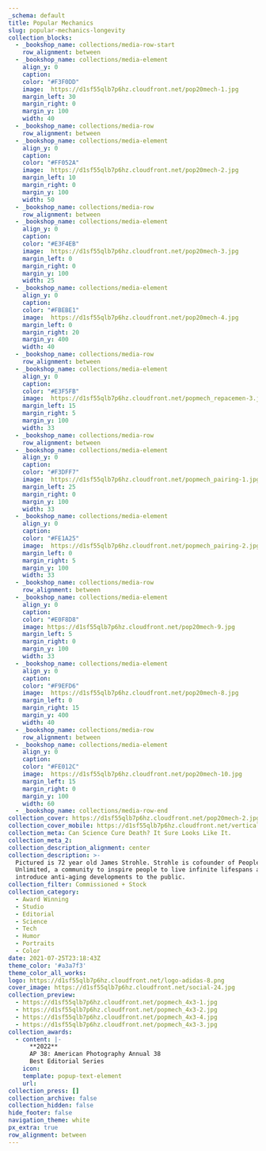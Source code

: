 ```yaml
---
_schema: default
title: Popular Mechanics
slug: popular-mechanics-longevity
collection_blocks:
  - _bookshop_name: collections/media-row-start
    row_alignment: between
  - _bookshop_name: collections/media-element
    align_y: 0
    caption:
    color: "#F3F0DD"
    image:  https://d1sf55qlb7p6hz.cloudfront.net/pop20mech-1.jpg
    margin_left: 30
    margin_right: 0
    margin_y: 100
    width: 40
  - _bookshop_name: collections/media-row
    row_alignment: between
  - _bookshop_name: collections/media-element
    align_y: 0
    caption:
    color: "#FF052A"
    image:  https://d1sf55qlb7p6hz.cloudfront.net/pop20mech-2.jpg
    margin_left: 10
    margin_right: 0
    margin_y: 100
    width: 50
  - _bookshop_name: collections/media-row
    row_alignment: between
  - _bookshop_name: collections/media-element
    align_y: 0
    caption:
    color: "#E3F4EB"
    image:  https://d1sf55qlb7p6hz.cloudfront.net/pop20mech-3.jpg
    margin_left: 0
    margin_right: 0
    margin_y: 100
    width: 25
  - _bookshop_name: collections/media-element
    align_y: 0
    caption:
    color: "#FBEBE1"
    image:  https://d1sf55qlb7p6hz.cloudfront.net/pop20mech-4.jpg
    margin_left: 0
    margin_right: 20
    margin_y: 400
    width: 40
  - _bookshop_name: collections/media-row
    row_alignment: between
  - _bookshop_name: collections/media-element
    align_y: 0
    caption:
    color: "#E3F5FB"
    image:  https://d1sf55qlb7p6hz.cloudfront.net/popmech_repacemen-3.jpg
    margin_left: 15
    margin_right: 5
    margin_y: 100
    width: 33
  - _bookshop_name: collections/media-row
    row_alignment: between
  - _bookshop_name: collections/media-element
    align_y: 0
    caption:
    color: "#F3DFF7"
    image:  https://d1sf55qlb7p6hz.cloudfront.net/popmech_pairing-1.jpg
    margin_left: 25
    margin_right: 0
    margin_y: 100
    width: 33
  - _bookshop_name: collections/media-element
    align_y: 0
    caption:
    color: "#FE1A25"
    image:  https://d1sf55qlb7p6hz.cloudfront.net/popmech_pairing-2.jpg
    margin_left: 0
    margin_right: 5
    margin_y: 100
    width: 33
  - _bookshop_name: collections/media-row
    row_alignment: between
  - _bookshop_name: collections/media-element
    align_y: 0
    caption:
    color: "#E0F8D8"
    image: https://d1sf55qlb7p6hz.cloudfront.net/pop20mech-9.jpg
    margin_left: 5
    margin_right: 0
    margin_y: 100
    width: 33
  - _bookshop_name: collections/media-element
    align_y: 0
    caption:
    color: "#F9EFD6"
    image:  https://d1sf55qlb7p6hz.cloudfront.net/pop20mech-8.jpg
    margin_left: 0
    margin_right: 15
    margin_y: 400
    width: 40
  - _bookshop_name: collections/media-row
    row_alignment: between
  - _bookshop_name: collections/media-element
    align_y: 0
    caption:
    color: "#FE012C"
    image:  https://d1sf55qlb7p6hz.cloudfront.net/pop20mech-10.jpg
    margin_left: 15
    margin_right: 0
    margin_y: 100
    width: 60
  - _bookshop_name: collections/media-row-end
collection_cover: https://d1sf55qlb7p6hz.cloudfront.net/pop20mech-2.jpg
collection_cover_mobile: https://d1sf55qlb7p6hz.cloudfront.net/verticalcovers-53.jpg
collection_meta: Can Science Cure Death? It Sure Looks Like It.
collection_meta_2: 
collection_description_alignment: center
collection_description: >-
  Pictured is 72 year old James Strohle. Strohle is cofounder of People
  Unlimited, a community to inspire people to live infinite lifespans and to
  introduce anti-aging developments to the public.
collection_filter: Commissioned + Stock
collection_category:
  - Award Winning
  - Studio
  - Editorial
  - Science
  - Tech
  - Humor
  - Portraits
  - Color
date: 2021-07-25T23:18:43Z
theme_color: '#a3a7f3'
theme_color_all_works:
logo: https://d1sf55qlb7p6hz.cloudfront.net/logo-adidas-8.png
cover_image: https://d1sf55qlb7p6hz.cloudfront.net/social-24.jpg
collection_preview:
  - https://d1sf55qlb7p6hz.cloudfront.net/popmech_4x3-1.jpg
  - https://d1sf55qlb7p6hz.cloudfront.net/popmech_4x3-2.jpg
  - https://d1sf55qlb7p6hz.cloudfront.net/popmech_4x3-4.jpg
  - https://d1sf55qlb7p6hz.cloudfront.net/popmech_4x3-3.jpg
collection_awards:
  - content: |-
      **2022**  
      AP 38: American Photography Annual 38  
      Best Editorial Series
    icon:
    template: popup-text-element
    url:
collection_press: []
collection_archive: false
collection_hidden: false
hide_footer: false
navigation_theme: white
px_extra: true
row_alignment: between
---
```

